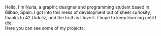 Hello, I'm Nuria, a graphic designer and programming student based in Bilbao, Spain. I got into this mess of development out of sheer curiosity, thanks to 42 Urduliz, and the truth is I love it. I hope to keep learning until I die!
<br>
Here you can see some of my projects:
